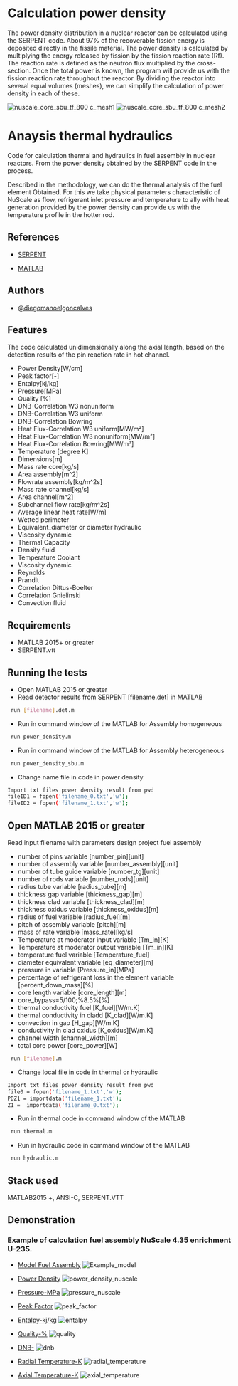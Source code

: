 # Calculation power density

The power density distribution in a nuclear reactor can be calculated using the SERPENT code. About 97% of the recoverable fission energy is deposited directly in the fissile material. The power density is calculated by multiplying the energy released by fission by the fission reaction rate (Rf). The reaction rate is defined as the neutron flux multiplied by the cross-section. Once the total power is known, the program will provide us with the fission reaction rate throughout the reactor. By dividing the reactor into several equal volumes (meshes), we can simplify the calculation of power density in each of these.

![nuscale_core_sbu_tf_800 c_mesh1](https://github.com/diegomanoelgoncalves/analisys_thermal_hydraulic/assets/114114828/8076a400-4d38-42ec-9e9d-837f48b32169)
![nuscale_core_sbu_tf_800 c_mesh2](https://github.com/diegomanoelgoncalves/analisys_thermal_hydraulic/assets/114114828/d58549f6-79be-41f2-a65a-11deea2189a9)

# Anaysis thermal hydraulics

Code for calculation thermal and hydraulics in fuel assembly in nuclear reactors. From the power density obtained by the SERPENT code in the process.

Described in the methodology, we can do the thermal analysis of the fuel element
Obtained. For this we take physical parameters characteristic of NuScale as flow, refrigerant inlet pressure and temperature to ally with heat generation
provided by the power density can provide us with the temperature profile in the hotter rod.

## References

 - [SERPENT](http://serpent.vtt.fi/mediawiki/index.php/Input_syntax_manual#mat_.28material_definition.29)

 - [MATLAB](https://www.mathworks.com/products/matlab.html)

## Authors

- [@diegomanoelgoncalves](https://www.github.com/diegomanoelgoncalves)

## Features

The code calculated unidimensionally along the axial length, based on the detection results of the pin reaction rate in hot channel.

- Power Density[W/cm]
- Peak factor[-]
- Entalpy[kj/kg]
- Pressure[MPa]
- Quality [%]
- DNB-Correlation W3 nonuniform
- DNB-Correlation W3 uniform
- DNB-Correlation Bowring
- Heat Flux-Correlation W3 uniform[MW/m²]
- Heat Flux-Correlation W3 nonuniform[MW/m²]
- Heat Flux-Correlation Bowring[MW/m²]
- Temperature [degree K]
- Dimensions[m]
- Mass rate core[kg/s]
- Area assembly[m^2]
- Flowrate assembly[kg/m^2s]
- Mass rate channel[kg/s]
- Area channel[m^2]
- Subchannel flow rate[kg/m^2s]
- Average linear heat rate[W/m]
- Wetted perimeter
- Equivalent_diameter or diameter hydraulic
- Viscosity dynamic
- Thermal Capacity
- Density fluid
- Temperature Coolant
- Viscosity dynamic
- Reynolds
- Prandlt
- Correlation Dittus-Boelter 
- Correlation Gnielinski 
- Convection fluid

## Requirements

- MATLAB 2015+ or greater 
- SERPENT.vtt
    
## Running the tests
- Open MATLAB 2015 or greater
- Read detector results from SERPENT [filename.det] in MATLAB
```bash
 run [filename].det.m
```
- Run in command window of the MATLAB for Assembly homogeneous
```bash
 run power_density.m
```
- Run in command window of the MATLAB for Assembly heterogeneous
```bash
 run power_density_sbu.m
```
- Change name file in code in power density
```bash
Import txt files power density result from pwd 
fileID1 = fopen('filename_0.txt','w');
fileID2 = fopen('filename_1.txt','w');
```
## Open MATLAB 2015 or greater
 Read input filename with parameters design project fuel assembly
- number of pins variable [number_pin][unit]
- number of assembly variable [number_assembly][unit]
- number of tube guide variable [number_tg][unit]
- number of rods variable [number_rods][unit]
- radius tube variable [radius_tube][m]
- thickness gap variable [thickness_gap][m]
- thickness clad variable [thickness_clad][m]
- thickness oxidus variable [thickness_oxidus][m]
- radius of fuel variable [radius_fuel][m]
- pitch of assembly variable [pitch][m]
- mass of rate variable [mass_rate][kg/s]
- Temperature at moderator input variable [Tm_in][K]
- Temperature at moderator output variable [Tm_in][K]
- temperature fuel variable [Temperature_fuel]
- diameter equivalent variable [eq_diameter][m]
- pressure in variable [Pressure_in][MPa]
- percentage of refrigerant loss in the element variable [percent_down_mass][%]
- core length variable [core_length][m]
- core_bypass=5/100;%8.5%[%]
- thermal conductivity fuel [K_fuel][W/m.K]
- thermal conductivity in cladd [K_clad][W/m.K]
- convection in gap [H_gap][W/m.K]
- conductivity in clad oxidus [K_oxidus][W/m.K]
- channel width [channel_width][m]
- total core power [core_power][W]
```bash
 run [filename].m
```
- Change local file in code in thermal or hydraulic
```bash
Import txt files power density result from pwd 
file0 = fopen('filename_1.txt','w');
PDZ1 = importdata('filename_1.txt');
Z1 =  importdata('filename_0.txt');
```
- Run in thermal code in command window of the MATLAB 
```bash
 run thermal.m
```
- Run in hydraulic code in command window of the MATLAB
```bash
 run hydraulic.m
```
## Stack used

MATLAB2015 +, ANSI-C, SERPENT.VTT

## Demonstration
### Example of calculation fuel assembly NuScale 4.35 enrichment U-235.
- [Model Fuel Assembly](https://github.com/diegomanoelgoncalves/analisys_thermal_hydraulic/blob/main/Example_model.png)
![Example_model](https://github.com/diegomanoelgoncalves/analisys_thermal_hydraulic/assets/114114828/2e5ef4ca-16f2-4a0e-a7e4-fc4dba025d73)

- [Power Density](https://github.com/diegomanoelgoncalves/analisys_thermal_hydraulic/blob/thermal-hydraulic/power_density_nuscale.png)
![power_density_nuscale](https://github.com/diegomanoelgoncalves/analisys_thermal_hydraulic/assets/114114828/fe687070-6429-48a5-ac3a-7628eb18af03)

- [Pressure-MPa](https://github.com/diegomanoelgoncalves/analisys_thermal_hydraulic/blob/thermal-hydraulic/pressure_nuscale.png)
![pressure_nuscale](https://github.com/diegomanoelgoncalves/analisys_thermal_hydraulic/assets/114114828/31790e85-ab95-432a-9ef4-bb1faea405f8)

- [Peak Factor](https://github.com/diegomanoelgoncalves/analisys_thermal_hydraulic/blob/thermal-hydraulic/peak_factor.png)
![peak_factor](https://github.com/diegomanoelgoncalves/analisys_thermal_hydraulic/assets/114114828/57c57759-0f67-4b7b-8d52-27366c882188)

- [Entalpy-kj/kg](https://github.com/diegomanoelgoncalves/analisys_thermal_hydraulic/blob/thermal-hydraulic/entalpy.png)
![entalpy](https://github.com/diegomanoelgoncalves/analisys_thermal_hydraulic/assets/114114828/bd5e363d-baaa-4380-84f4-8eb55324dfbc)

- [Quality-%](https://github.com/diegomanoelgoncalves/analisys_thermal_hydraulic/blob/thermal-hydraulic/quality.png)
![quality](https://github.com/diegomanoelgoncalves/analisys_thermal_hydraulic/assets/114114828/d3e6727e-69e2-4a23-ade1-046b72fcac4e)

- [DNB-](https://github.com/diegomanoelgoncalves/analisys_thermal_hydraulic/blob/thermal-hydraulic/dnb.png)
![dnb](https://github.com/diegomanoelgoncalves/analisys_thermal_hydraulic/assets/114114828/b1a8ba7f-94ba-4b18-9586-a3a4953104dc)

- [Radial Temperature-K](https://github.com/diegomanoelgoncalves/analisys_thermal_hydraulic/blob/thermal-hydraulic/radial_temperature.png)
![radial_temperature](https://github.com/diegomanoelgoncalves/analisys_thermal_hydraulic/assets/114114828/ac5dd763-6b0f-45eb-a866-390470182d32)

- [Axial Temperature-K](https://github.com/diegomanoelgoncalves/analisys_thermal_hydraulic/blob/thermal-hydraulic/axial_temperature.png)
![axial_temperature](https://github.com/diegomanoelgoncalves/analisys_thermal_hydraulic/assets/114114828/92be0ca0-904d-4b9d-8a76-8df409819623)
